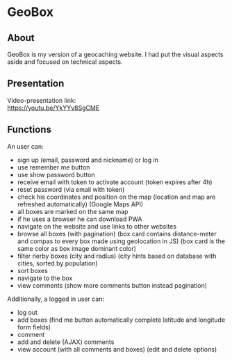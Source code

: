 # GeoBox
## About 
GeoBox is my version of a geocaching website. I had put the visual aspects aside and focused on technical aspects.
## Presentation
Video-presentation link:    
https://youtu.be/YkYYv8SgCME
## Functions
An user can:    
- sign up (email, password and nickname) or log in
- use remember me button   
- use show password button    
- receive email with token to activate account (token expires after 4h)
- reset password (via email with token)
- check his coordinates and position on the map (location and map are refreshed automatically) (Google Maps API)
- all boxes are marked on the same map  
- if he uses a browser he can download PWA    
- navigate on the website and use links to other websites   
- browse all boxes (with pagination) (box card contains distance-meter and compas to every box made using geolocation in JS) (box card is the same color as box image dominant color)
- filter nerby boxes (city and radius) (city hints based on database with cities, sorted by population)
- sort boxes
- navigate to the box
- view comments (show more comments button instead pagination)        
        
Additionally, a logged in user can:
- log out
- add boxes (find me button automatically complete latitude and longitude form fields)
- comment
- add and delete (AJAX) comments
- view account (with all comments and boxes) (edit and delete options)
